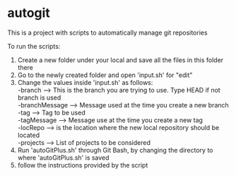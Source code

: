 # autogit
This is a project with scripts to automatically manage git repositories  
  
To run the scripts:  
1) Create a new folder under your local and save all the files in this folder there  
2) Go to the newly created folder and open 'input.sh' for "edit"  
3) Change the values inside 'input.sh' as follows:  
    -branch --> This is the branch you are trying to use. Type HEAD if not branch is used  
    -branchMessage --> Message used at the time you create a new branch  
    -tag --> Tag to be used  
    -tagMessage --> Message use at the time you create a new tag  
    -locRepo --> is the location where the new local repository should be located  
    -projects --> List of projects to be considered  
4) Run 'autoGitPlus.sh' through Git Bash, by changing the directory to where 'autoGitPlus.sh' is saved  
5) follow the instructions provided by the script  
